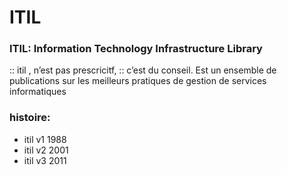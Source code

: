 
# ITIL

### ITIL: Information Technology Infrastructure Library
:: itil , n’est pas prescricitf, :: c’est du conseil.
Est un ensemble de publications sur les meilleurs pratiques de gestion de services informatiques

 ### histoire: 
 * itil v1 1988
 * itil v2 2001
 * itil v3 2011
 
